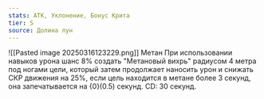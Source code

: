 ```yaml
---
stats: АТК, Уклонение, Бонус Крита
tier: S
source: Долина лун
---
```

![[Pasted image 20250316123229.png]]
Метан
При использовании навыков урона шанс 8% создать "Метановый вихрь" радиусом 4 метра под ногами цели, который затем продолжает наносить урон и снижать СКР движения на 25%, если цель находится в метане более 3 секунд, она запечатывается на {0}(0.5) секунд. CD: 30 секунд.
